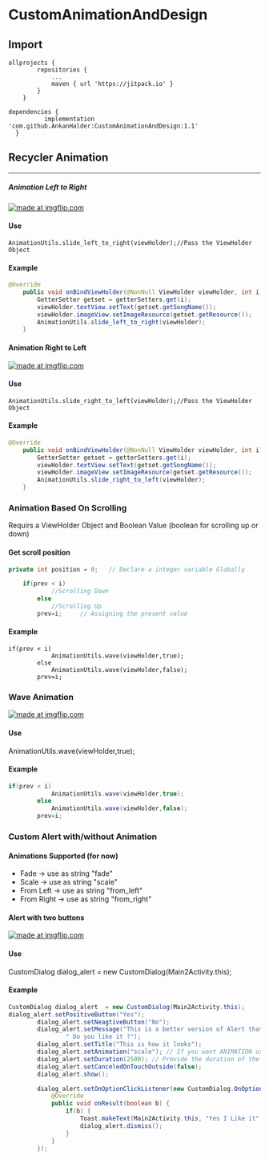# CustomAnimationAndDesign
## Import
```
allprojects {
		repositories {
			...
			maven { url 'https://jitpack.io' }
		}
	}
  ```
  ```
  dependencies {
	        implementation 'com.github.AnkanHalder:CustomAnimationAndDesign:1.1'
	}
  ```

## Recycler Animation
---
##### Animation Left to Right
<a href="https://imgflip.com/gif/2k31vp"><img src="https://i.imgflip.com/2k31vp.gif" title="made at imgflip.com"/></a>
#### Use
```
AnimationUtils.slide_left_to_right(viewHolder);//Pass the ViewHolder Object
```

#### Example
```java
@Override
    public void onBindViewHolder(@NonNull ViewHolder viewHolder, int i) {
        GetterSetter getset = getterSetters.get(i);
        viewHolder.textView.setText(getset.getSongName());
        viewHolder.imageView.setImageResource(getset.getResource());
        AnimationUtils.slide_left_to_right(viewHolder);	
    }
```

#### Animation Right to Left
<a href="https://imgflip.com/gif/2k30mf"><img src="https://i.imgflip.com/2k30mf.gif" title="made at imgflip.com"/></a>
#### Use
```
AnimationUtils.slide_right_to_left(viewHolder);//Pass the ViewHolder Object
```

#### Example
```java
@Override
    public void onBindViewHolder(@NonNull ViewHolder viewHolder, int i) {
        GetterSetter getset = getterSetters.get(i);
        viewHolder.textView.setText(getset.getSongName());
        viewHolder.imageView.setImageResource(getset.getResource());
        AnimationUtils.slide_right_to_left(viewHolder);	
    }
```
### Animation Based On Scrolling
Requirs a ViewHolder Object and Boolean Value (boolean for scrolling up or down)
#### Get scroll position
```java
private int position = 0;	// Declare a integer variable Globally
```
```java
	if(prev < i)
            //Scrolling Down
        else
            //Scrolling Up
        prev=i; 	// Assigning the present value
```
#### Example
```
if(prev < i)
            AnimationUtils.wave(viewHolder,true);
        else
            AnimationUtils.wave(viewHolder,false);
        prev=i;
```
### Wave Animation
<a href="https://imgflip.com/gif/2k3402"><img src="https://i.imgflip.com/2k3402.gif" title="made at imgflip.com"/></a>
#### Use
AnimationUtils.wave(viewHolder,true);
#### Example
```java
if(prev < i)
            AnimationUtils.wave(viewHolder,true);
        else
            AnimationUtils.wave(viewHolder,false);
        prev=i;
```

### Custom Alert with/without Animation

#### Animations Supported (for now)
- Fade -> use as string "fade"
- Scale -> use as string "scale"
- From Left -> use as string "from_left"
- From Right -> use as string "from_right"

#### Alert with two buttons
<a href="https://imgflip.com/gif/2krk4t"><img src="https://i.imgflip.com/2krk4t.gif" title="made at imgflip.com"/></a>
#### Use
CustomDialog dialog_alert = new CustomDialog(Main2Activity.this);
#### Example
```java
CustomDialog dialog_alert  = new CustomDialog(Main2Activity.this);
dialog_alert.setPositiveButton("Yes");
        dialog_alert.setNeagtiveButton("No");
        dialog_alert.setMessage("This is a better version of Alert that you will get." +
                " Do you like it ?");
        dialog_alert.setTitle("This is how it looks");
        dialog_alert.setAnimation("scale"); // If you want ANIMATION use this line
        dialog_alert.setDuration(2500); // Provide the duration of the animation
        dialog_alert.setCanceledOnTouchOutside(false);
        dialog_alert.show();

        dialog_alert.setOnOptionClickListener(new CustomDialog.OnOptionClick() {
            @Override
            public void onResult(boolean b) {
                if(b) {
                    Toast.makeText(Main2Activity.this, "Yes I Like it", Toast.LENGTH_SHORT).show();
                    dialog_alert.dismiss();
                }
            }
        });
```
